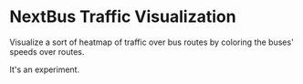 # NextBus Traffic Visualization

Visualize a sort of heatmap of traffic over bus routes by coloring the buses' speeds over routes.

It's an experiment.
